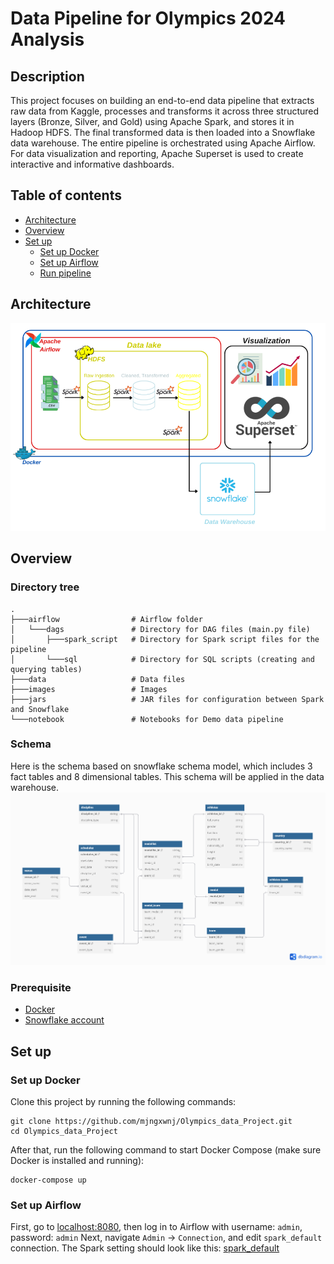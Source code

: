# Data Pipeline for Olympics 2024 Analysis
## Description
This project focuses on building an end-to-end data pipeline that extracts raw data from Kaggle, processes and transforms it across three structured layers (Bronze, Silver, and Gold) using Apache Spark, and stores it in Hadoop HDFS. The final transformed data is then loaded into a Snowflake data warehouse. The entire pipeline is orchestrated using Apache Airflow. For data visualization and reporting, Apache Superset is used to create interactive and informative dashboards.
## Table of contents
- [Architecture](#Architecture)
- [Overview](#Overview)
- [Set up](#Set-up)
  - [Set up Docker](#Set-up-Docker)
  - [Set up Airflow](#Set-up-Airflow)
  - [Run pipeline](#Run-pipeline)
## Architecture
![Architecture](https://github.com/mjngxwnj/Olympics_data_Project/blob/master/images/Architecture.png)
## Overview
### Directory tree
```
.
├───airflow                # Airflow folder
│   └───dags               # Directory for DAG files (main.py file)
│       ├───spark_script   # Directory for Spark script files for the pipeline
│       └───sql            # Directory for SQL scripts (creating and querying tables)
├───data                   # Data files
├───images                 # Images
├───jars                   # JAR files for configuration between Spark and Snowflake
└───notebook               # Notebooks for Demo data pipeline
```
### Schema
Here is the schema based on snowflake schema model, which includes 3 fact tables and 8 dimensional tables.
This schema will be applied in the data warehouse.
![Schema](https://github.com/mjngxwnj/Olympics_data_Project/blob/master/images/Snowflake_schema.png)
### Prerequisite
- [Docker](https://www.docker.com/products/docker-desktop)
- [Snowflake account](https://www.snowflake.com/en/data-cloud/platform)
## Set up
### Set up Docker
Clone this project by running the following commands:
```
git clone https://github.com/mjngxwnj/Olympics_data_Project.git
cd Olympics_data_Project
```
After that, run the following command to start Docker Compose (make sure Docker is installed and running):
```
docker-compose up
```
### Set up Airflow
First, go to [localhost:8080](http://localhost:8080), then log in to Airflow with username: `admin`, password: `admin`
Next, navigate `Admin` -> `Connection`, and edit `spark_default` connection.
The Spark setting should look like this:
[spark_default](https://github.com/mjngxwnj/Olympics_data_Project/blob/master/images/Airflow_Spark.PNG)




